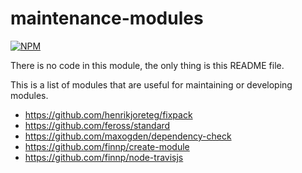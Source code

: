 # maintenance-modules

[![NPM](https://nodei.co/npm/maintenance-modules.png)](https://nodei.co/npm/maintenance-modules/)

There is no code in this module, the only thing is this README file.

This is a list of modules that are useful for maintaining or developing modules.

- https://github.com/henrikjoreteg/fixpack
- https://github.com/feross/standard
- https://github.com/maxogden/dependency-check
- https://github.com/finnp/create-module
- https://github.com/finnp/node-travisjs